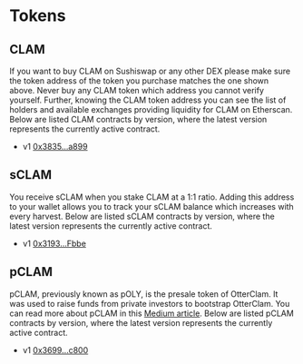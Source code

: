 # Tokens

## CLAM

If you want to buy CLAM on Sushiswap or any other DEX please make sure the token address of the token you purchase matches the one shown above. Never buy any CLAM token which address you cannot verify yourself. Further, knowing the CLAM token address you can see the list of holders and available exchanges providing liquidity for CLAM on Etherscan. Below are listed CLAM contracts by version, where the latest version represents the currently active contract.

* v1 [0x3835...a899](https://etherscan.io/address/0x383518188c0c6d7730d91b2c03a03c837814a899)

## sCLAM

You receive sCLAM when you stake CLAM at a 1:1 ratio. Adding this address to your wallet allows you to track your sCLAM balance which increases with every harvest. Below are listed sCLAM contracts by version, where the latest version represents the currently active contract.

* v1 [0x3193...Fbbe](https://etherscan.io/address/0x31932E6e45012476ba3A3A4953cbA62AeE77Fbbe)

## pCLAM

pCLAM, previously known as pOLY, is the presale token of OtterClam. It was used to raise funds from private investors to bootstrap OtterClam. You can read more about pCLAM in this [Medium article](https://otterclam.medium.com/introducing-otterclam-finance-a-reservation-currency-memecoin-fa6676042092). Below are listed pCLAM contracts by version, where the latest version represents the currently active contract.

* v1 [0x3699...c800](https://etherscan.io/token/0x36994486c6e97c170065899d8659a28d7371c800)

